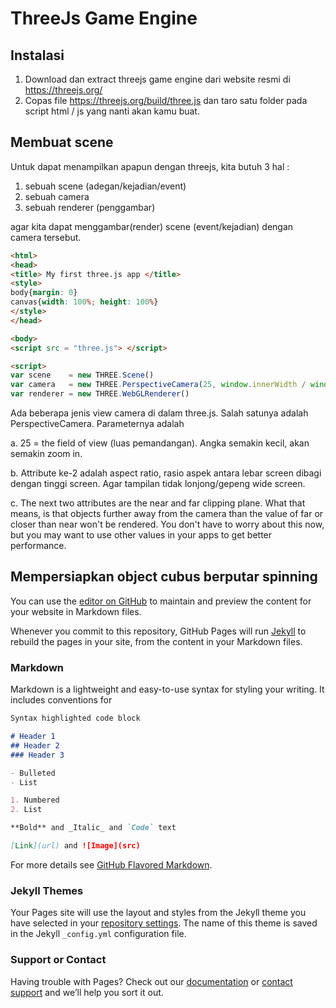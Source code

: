 # ThreeJs Game Engine


## Instalasi

   1. Download dan extract threejs game engine dari website resmi di  https://threejs.org/ 
   2. Copas file https://threejs.org/build/three.js dan taro satu folder pada script html / js yang nanti akan kamu buat.

## Membuat scene

   Untuk dapat menampilkan apapun dengan threejs, kita butuh 3 hal :
   1. sebuah scene (adegan/kejadian/event)
   2. sebuah camera
   3. sebuah renderer (penggambar)
   
   agar kita dapat menggambar(render) scene (event/kejadian) dengan camera tersebut.
   ```markdown
<html>
 <head>
  <title> My first three.js app </title>
  <style>
   body{margin: 0}
   canvas{width: 100%; height: 100%}
  </style>
 </head>

 <body>
  <script src = "three.js"> </script>

  <script>
   var scene    = new THREE.Scene()
   var camera   = new THREE.PerspectiveCamera(25, window.innerWidth / window.innerHeight, 0.1, 1000)
   var renderer = new THREE.WebGLRenderer()
   ```
Ada beberapa jenis view camera di dalam three.js. Salah satunya adalah PerspectiveCamera. Parameternya adalah

a. 25 = the field of view (luas pemandangan). Angka semakin kecil, akan semakin zoom in.

b. Attribute ke-2 adalah aspect ratio, rasio aspek antara lebar screen dibagi dengan tinggi screen. Agar tampilan tidak lonjong/gepeng wide screen.

c. The next two attributes are the near and far clipping plane. What that means, is that objects further away from the camera than the value of far or closer than near won't be rendered. You don't have to worry about this now, but you may want to use other values in your apps to get better performance.

## Mempersiapkan object cubus berputar spinning



You can use the [editor on GitHub](https://github.com/nengkya/nengkya.github.io/edit/master/index.md) to maintain and preview the content for your website in Markdown files.

Whenever you commit to this repository, GitHub Pages will run [Jekyll](https://jekyllrb.com/) to rebuild the pages in your site, from the content in your Markdown files.

### Markdown

Markdown is a lightweight and easy-to-use syntax for styling your writing. It includes conventions for

```markdown
Syntax highlighted code block

# Header 1
## Header 2
### Header 3

- Bulleted
- List

1. Numbered
2. List

**Bold** and _Italic_ and `Code` text

[Link](url) and ![Image](src)
```

For more details see [GitHub Flavored Markdown](https://guides.github.com/features/mastering-markdown/).

### Jekyll Themes

Your Pages site will use the layout and styles from the Jekyll theme you have selected in your [repository settings](https://github.com/nengkya/nengkya.github.io/settings). The name of this theme is saved in the Jekyll `_config.yml` configuration file.

### Support or Contact

Having trouble with Pages? Check out our [documentation](https://help.github.com/categories/github-pages-basics/) or [contact support](https://github.com/contact) and we’ll help you sort it out.
